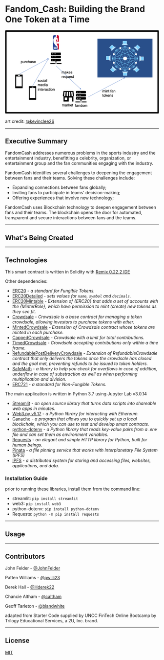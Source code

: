 # Fandom_Cash: Building the Brand One Token at a Time

![workflow](./images/workflow.png)

  art credit: [@kevinclee26](https://github.com/kevinclee26)

---
## Executive Summary

FandomCash addresses numerous problems in the sports industry and the entertainment industry, benefitting a celebrity, organization, or entertainment group and the fan communities engaging with the industry. 

FandomCash identifies several challenges to deepening the engagement between fans and their teams. Solving these challenges include:
 - Expanding connections between fans globally;
 - Inviting fans to participate in teams' decision-making;
 - Offering experiences that involve new technology;

FandomCash uses Blockchain technology to deepen engagement between fans and their teams. The blockchain opens the door for automated, transparent and secure interactions between fans and the teams.

---
## What's Being Created


---
## Technologies

This smart contract is written in Solidity with [Remix 0.22.2 IDE](https://remix-ide.readthedocs.io/en/latest/index.html)

Other dependencies:

 - [ERC20](https://github.com/OpenZeppelin/openzeppelin-contracts/blob/release-v2.5.0/contracts/token/ERC20/ERC20.sol) - *a standard for Fungible Tokens.*
 - [ERC20Detailed](https://github.com/OpenZeppelin/openzeppelin-contracts/blob/release-v2.5.0/contracts/token/ERC20/ERC20Detailed.sol) - *sets values for `name`, `symbol` and `decimals`.*
 - [ERC20Mintable](https://github.com/OpenZeppelin/openzeppelin-contracts/blob/release-v2.5.0/contracts/token/ERC20/ERC20Mintable.sol) - *Extension of {ERC20} that adds a set of accounts with the {MinterRole}, which have permission to mint (create) new tokens as they see fit.*
 - [Crowdsale](https://github.com/OpenZeppelin/openzeppelin-contracts/blob/release-v2.5.0/contracts/crowdsale/Crowdsale.sol) - *Crowdsale is a base contract for managing a token crowdsale, allowing investors to purchase tokens with ether.*
 - [MintedCrowdsale](https://github.com/OpenZeppelin/openzeppelin-contracts/blob/release-v2.5.0/contracts/crowdsale/emission/MintedCrowdsale.sol) - *Extension of Crowdsale contract whose tokens are minted in each purchase.*
 - [CappedCrowdsale](https://github.com/OpenZeppelin/openzeppelin-contracts/blob/release-v2.5.0/contracts/crowdsale/validation/CappedCrowdsale.sol) - *Crowdsale with a limit for total contributions.*
 - [TimedCrowdsale](https://github.com/OpenZeppelin/openzeppelin-contracts/blob/release-v2.5.0/contracts/crowdsale/validation/TimedCrowdsale.sol) - *Crowdsale accepting contributions only within a time frame.*
 - [RefundablePostDeliveryCrowdsale](https://github.com/OpenZeppelin/openzeppelin-contracts/blob/release-v2.5.0/contracts/crowdsale/distribution/RefundablePostDeliveryCrowdsale.sol) - *Extension of RefundableCrowdsale contract that only delivers the tokens once the crowdsale has closed and the goal met, preventing refunds to be issued to token holders.*
 - [SafeMath](https://github.com/OpenZeppelin/openzeppelin-contracts/blob/master/contracts/utils/math/SafeMath.sol) - *a library to help you check for overflows in case of addition, underflow in case of substraction as well as when performing multiplication and division.*
 - [ERC721](https://github.com/OpenZeppelin/openzeppelin-contracts/tree/release-v2.5.0/contracts/token/ERC721) - *a standard for Non-Fungible Tokens.*
 
The main application is written in Python 3.7 using Jupyter Lab v3.0.14

 - [Streamlit](https://streamlit.io/) - *an open source library that turns data scripts into shareable web apps in minutes.*
 - [Web3.py v5.17](https://web3py.readthedocs.io/en/stable/) - *a Python library for interacting with Ethereum.*
 - [Ganache](https://trufflesuite.com/ganache/) - *a program that allows you to quickly set up a local blockchain, which you can use to test and develop smart contracts.*
 - [python-dotenv](https://pypi.org/project/python-dotenv/) - *a Python library that reads key-value pairs from a .env file and can set them as environment variables.*
 - [Requests](https://docs.python-requests.org/en/latest/) - *an elegant and simple HTTP library for Python, built for human beings.*
 - [Pinata](https://docs.pinata.cloud/) - *a file pinning service that works with Interplanetary File System (IPFS)*
 - [IPFS](https://docs.ipfs.io/) - *a distributed system for storing and accessing files, websites, applications, and data.*

### Installation Guide

prior to running these libraries, install them from the command line:
 
  - streamlit: `pip install streamlit`
  - web3: `pip install web3`
  - python-dotenv: `pip install python-dotenv`
  - Requests: `python -m pip install requests`
 
---
## Usage


---

## Contributors
John Felder - [@JohnFelder](https://github.com/JohnFelder)

Patten Williams - [@pwilli23](https://github.com/pwilli23)

Derek Hall - [@Hderek22](https://github.com/Hderek22)

Chancie Altham - [@caltham](https://github.com/caltham)

Geoff Tarleton - [@blandwhite](https://github.com/blandwhite)

adapted from Starter Code supplied by UNCC FinTech Online Bootcamp by Trilogy Educational Services, a 2U, Inc. brand.

---

## License

[MIT](LICENSE)
